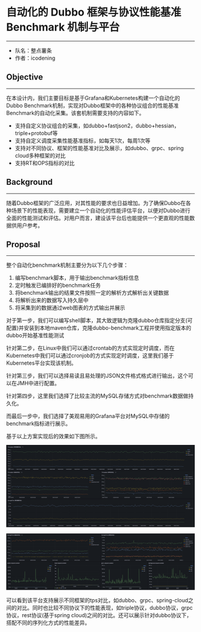 # 自动化的 Dubbo 框架与协议性能基准 Benchmark 机制与平台

---
* 队名：整点薯条
* 作者：icodening

## Objective

---

在本设计内，我们主要目标是基于Grafana和Kubernetes构建一个自动化的Dubbo Benchmark机制，实现对Dubbo框架中的各种协议组合的性能基准Benchmark的自动化采集。该套机制需要支持的内容如下。

* 支持自定义协议组合的采集，如dubbo+fastjson2，dubbo+hessian，triple+protobuf等
* 支持自定义调度采集性能基准指标，如每天1次，每周1次等
* 支持对不同协议、框架的性能基准对比及展示，如dubbo、grpc、spring cloud多种框架的对比
* 支持RT和OPS指标的对比

## Background

---

随着Dubbo框架的广泛应用，对其性能的要求也日益增加。为了确保Dubbo在各种场景下的性能表现，需要建立一个自动化的性能评估平台，以便对Dubbo进行全面的性能测试和评估。对用户而言，建设该平台后也能提供一个更直观的性能数据供用户参考。

## Proposal

---

整个自动化benchmark机制主要分为以下几个步骤：

1. 编写benchmark脚本，用于输出benchmark指标信息
2. 定时触发已编排好的benchmark任务
3. 将benchmark输出的结果文件按照一定的解析方式解析出关键数据
4. 将解析出来的数据写入持久层中
5. 将采集到的数据通过web图表的方式输出并展示

对于第一步，我们可以编写shell脚本，其大致逻辑为克隆dubbo仓库指定分支(可配置)并安装到本地maven仓库，克隆dubbo-benchmark工程并使用指定版本的dubbo开始基准性能测试

针对第二步，在Linux中我们可以通过crontab的方式实现定时调度，而在Kubernetes中我们可以通过cronjob的方式实现定时调度，这里我们基于Kubernetes平台实现该机制。

针对第三步，我们可以选择易读且易处理的JSON文件格式格式进行输出，这个可以在JMH中进行配置。

针对第四步，这里我们选择了比较主流的MySQL存储方式对benchmark数据做持久化。

而最后一步中，我们选择了美观易用的Grafana平台对MySQL中存储的benchmark指标进行展示。

基于以上方案实现后的效果如下图所示。

![image-1](./assets/image-1.png)

![image-2](./assets/image-2.png)

可以看到该平台支持展示不同框架的tps对比，如dubbo、grpc、spring-cloud之间的对比。同时也比较不同协议下的性能表现，如triple协议，dubbo协议，grpc协议，rest协议(基于spring cloud)之间的对比。还可以展示针对dubbo协议下，搭配不同的序列化方式的性能差异。
